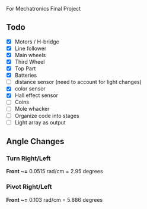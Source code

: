 For Mechatronics Final Project

## Todo
- [x] Motors / H-bridge
- [x] Line follower
- [x] Main wheels
- [x] Third Wheel
- [x] Top Part
- [x] Batteries
- [ ] distance sensor (need to account for light changes)
- [x] color sensor
- [x] Hall effect sensor
- [ ] Coins
- [ ] Mole whacker
- [ ] Organize code into stages
- [ ] Light array as output

## Angle Changes

### Turn Right/Left

**Front ~=** 0.0515 rad/cm = 2.95 degrees


### Pivot Right/Left

**Front ~=** 0.103 rad/cm = 5.886 degrees
